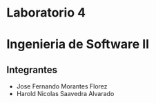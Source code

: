 # Laboratorio 4 
# Ingenieria de Software II
## Integrantes
* Jose Fernando Morantes Florez
* Harold Nicolas Saavedra Alvarado

